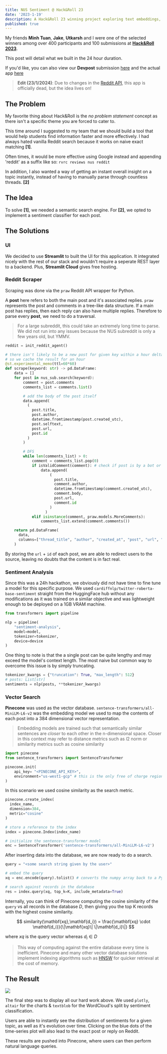 ```yaml
---
title: NUS Sentiment @ Hack&Roll 23
date: '2023-1-19'
description: A Hack&Roll 23 winning project exploring text embeddings, vector search, sentiment analysis & scraping subreddits.
published: true
---
```


My friends **Minh Tuan**, **Jake**, **Utkarsh** and I were one of the selected winners among over 400 participants and 100 submissions at [**Hack&Roll 2023**](https://hacknroll2023.devpost.com/).

This post will detail what we built in the 24 hour duration.

If you'd like, you can also view our **Devpost** submission [here](https://devpost.com/software/nus-sentiment) and the actual app [here](https://nus-sentiment.streamlit.app)

> **Edit (23/1/2024)**: Due to changes in the [Reddit API](https://en.wikipedia.org/wiki/2023_Reddit_API_controversy), this app is officially dead, but the idea lives on!

## The Problem

My favorite thing about Hack&Roll is the _no problem statement_ concept as there isn't a specific theme you are forced to cater to.

This time around I suggested to my team that we should build a tool that would help students find information faster and more effectively. I had always hated vanilla Reddit search because it works on naive exact matching **[1]**.

Often times, it would be more effective using Google instead and appending 'reddit' as a suffix like so: `rvrc reviews nus reddit`

In addition, I also wanted a way of getting an instant overall insight on a topic instantly, instead of having to manually parse through countless threads. **[2]**

## The Idea

To solve **[1]**, we needed a semantic search engine. For **[2]**, we opted to implement a sentiment classifier for each post.

## The Solutions

### UI

We decided to use **Streamlit** to built the UI for this application. It integrated nicely with the rest of our stack and wouldn't require a seperate REST layer to a backend. Plus, **Streamlit Cloud** gives free hosting.

### Reddit Scraper

Scraping was done via the `praw` Reddit API wrapper for Python.

A **post** here refers to both the main post and it's associated replies. `praw` represents the post and comments in a tree-like data structure. If a main post has replies, then each reply can also have multiple replies. Therefore to parse every **post**, we need to do a traversal.

> For a large subreddit, this could take an extremely long time to parse. We did not run into any issues because the NUS subreddit is only a few years old, but YMMV.

```python
reddit = init_reddit_agent()

# there isn't likely to be a new post for given key within a hour delta
# so we cache the result for an hour
@st.experimental_memo(ttl=60*60)
def scrape(keyword: str) -> pd.DataFrame:
    data = []
    for post in nus_sub.search(keyword):
        comment = post.comments
        comments_list = comments.list()

        # add the body of the post itself
        data.append(
          (
            post.title,
            post.author,
            datetime.fromtimestamp(post.created_utc),
            post.selftext,
            post.url,
            post.id
          )
        )

        # DFS
        while len(comments_list) > 0:
            comment = comments_list.pop(0)
            if isValidComment(comment): # check if post is by a bot or [deleted]
                data.append(
                    (
                      post.title,
                      comment.author,
                      datetime.fromtimestamp(comment.created_utc),
                      comment.body,
                      post.url,
                      comment.id
                    )
                  )
            elif isinstance(comment, praw.models.MoreComments):
                comments_list.extend(comment.comments())

    return pd.DataFrame(
      data,
      columns=["thread_title", "author", "created_at", "post", "url", "id"]
    )
```

By storing the `url` + `id` of each post, we are able to redirect users to the source, leaving no doubts that the content is in fact real.

### Sentiment Analysis

Since this was a 24h hackathon, we obviously did not have time to fine tune a model for this specific purpose. We used `cardiffnlp/twitter-roberta-base-sentiment` straight from the HuggingFace hub without any modifications as it was trained on a similar objective and was lightweight enough to be deployed on a 1GB VRAM machine.

```python
from transformers import pipeline

nlp = pipeline(
    "sentiment-analysis",
    model=model,
    tokenizer=tokenizer,
    device=device
)
```

One thing to note is that the a single post can be quite lengthy and may exceed the model's context length. The most naive but common way to overcome this issue is by simply truncating.

```python
tokenizer_kwargs = {"truncation": True, "max_length": 512}
# posts: List[str]
sentiments = nlp(posts, **tokenizer_kwargs)
```

### Vector Search

**Pinecone** was used as the vector database. `sentence-transformers/all-MiniLM-L6-v2` was the embedding model we used to map the contents of each post into a 384 dimensional vector representation.

> Embedding models are trained such that semantically similar sentences are _closer_ to each other in the n-dimensional space. Closer in this context may refer to distance metrics such as $l2$ norm or similarity metrics such as cosine similarity

```python
import pinecone
from sentence_transformers import SentenceTransformer

pinecone.init(
    api_key= "<PINECONE_API_KEY>",
    environment="us-west1-gcp" # this is the only free of charge region
)
```

In this scenario we used cosine similarity as the search metric.

```python
pinecone.create_index(
  index_name,
  dimension=384,
  metric="cosine"
)

# store a reference to the index
index = pinecone.Index(index_name)

# initialize the sentence-transformer model
enc = SentenceTransformer('sentence-transformers/all-MiniLM-L6-v2')
```

After inserting data into the database, we are now ready to do a search.

```python
query = "<some search string given by the user>"

# embed the query
xq = enc.encode(query).tolist() # converts the numpy array back to a Python list

# search against records in the database
res = index.query(xq, top_k=K, include_metadata=True)
```

Internally, you can think of Pinecone computing the cosine similarity of the `query` vs all records in the database $D$, then giving you the top K records with the highest cosine similarity.

$$
similarity(\mathbf{xq},\mathbf{d_i}) = \frac{\mathbf{xq} \cdot \mathbf{d_i}}{\|\mathbf{xq}\| \|\mathbf{d_i}\|}
$$

where $xq$ is the query vector whereas $d_i \in D$

> This way of computing against the entire database every time is inefficient. Pinecone and many other vector database solutions implement indexing algorithms such as [HNSW](https://www.pinecone.io/learn/series/faiss/hnsw/) for quicker retrieval at the cost of memory.

## The Result

![](../../nus-sentiment.png)

The final step was to display all our hard work above. We used `plotly`, `altair` for the charts & `textblob` for the WordCloud's split by sentiment classification.

Users are able to instantly see the distribution of sentiments for a given topic, as well as it's evolution over time. Clicking on the blue dots of the time-series plot will also lead to the exact post or reply on Reddit.

These results are pushed into Pinecone, where users can then perform natural language queries.
